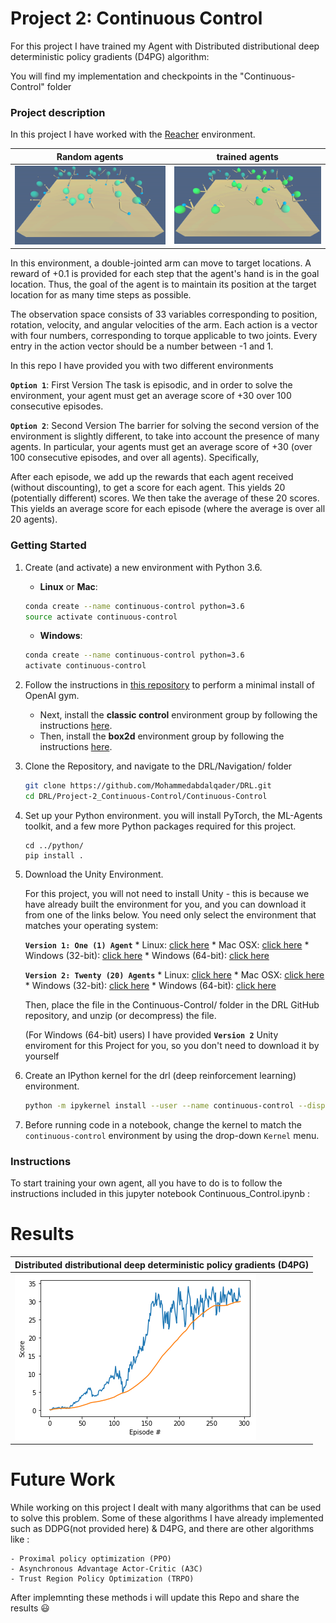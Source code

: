 [//]: # (Image References)

[random_agents]: Continuous-Control/images/random_agents.gif "RA"
[trained_agents]: Continuous-Control/images/trained_agents.gif "TA"
[result]: Continuous-Control/images/d4pg.png "D4PG"


# Project 2: Continuous Control

For this project I have trained my Agent with Distributed distributional deep deterministic policy gradients (D4PG) algorithm:

You will find my implementation and checkpoints in the "Continuous-Control" folder

### Project description
In this project I have worked with the [Reacher](https://github.com/Unity-Technologies/ml-agents/blob/master/docs/Learning-Environment-Examples.md#reacher) environment.

| Random agents| trained agents | 
| ---------- | ---------- |
|![RA][random_agents]|![TA][trained_agents] |

In this environment, a double-jointed arm can move to target locations. A reward of +0.1 is provided for each step that the agent's hand is in the goal location. 
Thus, the goal of the agent is to maintain its position at the target location for as many time steps as possible.

The observation space consists of 33 variables corresponding to position, rotation, velocity, and angular velocities of the arm. Each action is a vector with four numbers,
corresponding to torque applicable to two joints. Every entry in the action vector should be a number between -1 and 1.

In this repo I have provided you with two different environments

**`Option 1`**: First Version
The task is episodic, and in order to solve the environment, your agent must get an average score of +30 over 100 consecutive episodes.

**`Option 2`**: Second Version
The barrier for solving the second version of the environment is slightly different, to take into account the presence of many agents. In particular, your agents must get an average score of +30 (over 100 consecutive episodes, and over all agents). Specifically,

After each episode, we add up the rewards that each agent received (without discounting), to get a score for each agent. This yields 20 (potentially different) scores. We then take the average of these 20 scores.
This yields an average score for each episode (where the average is over all 20 agents).

### Getting Started

1. Create (and activate) a new environment with Python 3.6.

	- __Linux__ or __Mac__: 
	```bash
	conda create --name continuous-control python=3.6
	source activate continuous-control
	```
	- __Windows__: 
	```bash
	conda create --name continuous-control python=3.6 
	activate continuous-control
	```
	
2. Follow the instructions in [this repository](https://github.com/openai/gym) to perform a minimal install of OpenAI gym.  
	- Next, install the **classic control** environment group by following the instructions [here](https://github.com/openai/gym#classic-control).
	- Then, install the **box2d** environment group by following the instructions [here](https://github.com/openai/gym#box2d).
	
3. Clone the Repository, and navigate to the DRL/Navigation/  folder
    ```bash
    git clone https://github.com/Mohammedabdalqader/DRL.git
    cd DRL/Project-2_Continuous-Control/Continuous-Control
    ```
4. Set up your Python environment. 
    you will install PyTorch, the ML-Agents toolkit, and a few more Python packages required for this project.
    ```
    cd ../python/
    pip install .
    ```

5. Download the Unity Environment.

    For this project, you will not need to install Unity - this is because we have already built the environment for you, and you can  download it from one of the links below. You need only select the environment that matches your operating system:
	
	**`Version 1: One (1) Agent`**
		* Linux: [click here](https://s3-us-west-1.amazonaws.com/udacity-drlnd/P2/Reacher/one_agent/Reacher_Linux.zip)
		* Mac OSX: [click here](https://s3-us-west-1.amazonaws.com/udacity-drlnd/P2/Reacher/one_agent/Reacher.app.zip)
		* Windows (32-bit): [click here](https://s3-us-west-1.amazonaws.com/udacity-drlnd/P2/Reacher/one_agent/Reacher_Windows_x86.zip)
		* Windows (64-bit): [click here](https://s3-us-west-1.amazonaws.com/udacity-drlnd/P2/Reacher/one_agent/Reacher_Windows_x86_64.zip)
		

	**`Version 2: Twenty (20) Agents`**
		* Linux: [click here](https://s3-us-west-1.amazonaws.com/udacity-drlnd/P2/Reacher/Reacher_Linux.zip)
		* Mac OSX: [click here](https://s3-us-west-1.amazonaws.com/udacity-drlnd/P2/Reacher/Reacher.app.zip)
		* Windows (32-bit): [click here](https://s3-us-west-1.amazonaws.com/udacity-drlnd/P2/Reacher/Reacher_Windows_x86.zip)
		* Windows (64-bit): [click here](https://s3-us-west-1.amazonaws.com/udacity-drlnd/P2/Reacher/Reacher_Windows_x86_64.zip)
		
	Then, place the file in the Continuous-Control/ folder in the DRL GitHub repository, and unzip (or decompress) the file.
		
    (For Windows (64-bit) users) I have provided **`Version 2`** Unity enviroment for this Project for you, so you don't need to download it by yourself 


6. Create an IPython kernel for the drl (deep reinforcement learning) environment.
    ```bash
    python -m ipykernel install --user --name continuous-control --display-name "continuous-control"
    ```

7. Before running code in a notebook, change the kernel to match the `continuous-control` environment by using the drop-down `Kernel` menu. 


### Instructions

To start training your own agent, all you have to do is to follow the instructions included in this jupyter notebook Continuous_Control.ipynb :

# Results
| Distributed distributional deep deterministic policy gradients (D4PG) |
| ---------- |
|![D4PG][result]|

# Future Work

While working on this project I dealt with many algorithms that can be used to solve this problem. Some of these algorithms I have already implemented such as DDPG(not provided here) & D4PG, and there are other algorithms like :

	- Proximal policy optimization (PPO) 
	- Asynchronous Advantage Actor-Critic (A3C)
	- Trust Region Policy Optimization (TRPO)
	
After implemnting these methods i will update this Repo and share the results :smiley:	
	

